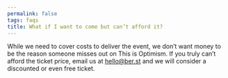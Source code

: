 ```yaml
---
permalink: false
tags: faqs
title: What if I want to come but can’t afford it?
---
```


While we need to cover costs to deliver the event, we don’t want money to be the reason someone misses out on This is Optimism. If you truly can’t afford the ticket price, email us at [hello@ber.st](mailto:hello@ber.st) and we will consider a discounted or even free ticket.
